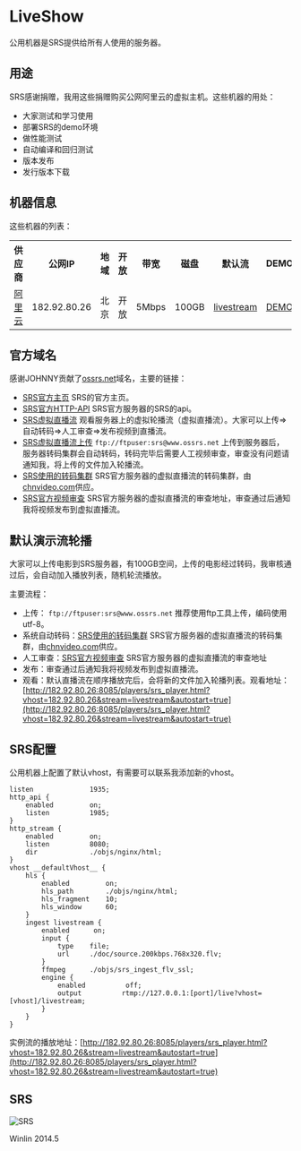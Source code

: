 # LiveShow

公用机器是SRS提供给所有人使用的服务器。

## 用途

SRS感谢捐赠，我用这些捐赠购买公网阿里云的虚拟主机。这些机器的用处：
* 大家测试和学习使用
* 部署SRS的demo环境
* 做性能测试
* 自动编译和回归测试
* 版本发布
* 发行版本下载

## 机器信息

这些机器的列表：

<table>
<tr>
<th>供应商</th>
<th>公网IP</th>
<th>地域</th>
<th>开放</th>
<th>带宽</th>
<th>磁盘</th>
<th>默认流</th>
<th>DEMO</th>
</tr>
<tr>
<td><a href="http://www.aliyun.com/product/ecs/">阿里云</a></td>
<td>182.92.80.26</td>
<td>北京</td>
<td>开放</td>
<td>5Mbps</td>
<td>100GB</td>
<td><a href="http://182.92.80.26:8085/players/srs_player.html?vhost=182.92.80.26&stream=livestream&autostart=true" target="_blank">livestream</a></td>
<td><a href="http://182.92.80.26:8085" target="_blank">DEMO</a></td>
</tr>
</table>

## 官方域名

感谢JOHNNY贡献了[ossrs.net](http://www.ossrs.net)域名，主要的链接：
* [SRS官方主页](http://www.ossrs.net) SRS的官方主页。
* [SRS官方HTTP-API](http://www.ossrs.net:1985/api/v1/summaries) SRS官方服务器的SRS的api。
* [SRS虚拟直播流](http://www.ossrs.net:8085/players/srs_player.html?vhost=www.ossrs.net&stream=livestream&autostart=true) 观看服务器上的虚拟轮播流（虚拟直播流）。大家可以上传=>自动转码=>人工审查=>发布视频到直播流。
* [SRS虚拟直播流上传](https://github.com/winlinvip/simple-rtmp-server/wiki/LiveShow#%E9%BB%98%E8%AE%A4%E6%BC%94%E7%A4%BA%E6%B5%81%E8%BD%AE%E6%92%AD) `ftp://ftpuser:srs@www.ossrs.net` 上传到服务器后，服务器转码集群会自动转码，转码完毕后需要人工视频审查，审查没有问题请通知我，将上传的文件加入轮播流。
* [SRS使用的转码集群](http://www.ossrs.net:1971/) SRS官方服务器的虚拟直播流的转码集群，由[chnvideo.com](http://chnvideo.com)供应。
* [SRS官方视频审查](http://www.ossrs.net/srs-preview/) SRS官方服务器的虚拟直播流的审查地址，审查通过后通知我将视频发布到虚拟直播流。

## 默认演示流轮播

大家可以上传电影到SRS服务器，有100GB空间，上传的电影经过转码，我审核通过后，会自动加入播放列表，随机轮流播放。

主要流程：
* 上传： `ftp://ftpuser:srs@www.ossrs.net` 推荐使用ftp工具上传，编码使用utf-8。
* 系统自动转码：[SRS使用的转码集群](http://www.ossrs.net:1971/) SRS官方服务器的虚拟直播流的转码集群，由[chnvideo.com](http://chnvideo.com)供应。
* 人工审查：[SRS官方视频审查](http://www.ossrs.net/srs-preview/) SRS官方服务器的虚拟直播流的审查地址
* 发布：审查通过后通知我将视频发布到虚拟直播流。
* 观看：默认直播流在顺序播放完后，会将新的文件加入轮播列表。观看地址：[http://182.92.80.26:8085/players/srs_player.html?vhost=182.92.80.26&stream=livestream&autostart=true](http://182.92.80.26:8085/players/srs_player.html?vhost=182.92.80.26&stream=livestream&autostart=true)

## SRS配置

公用机器上配置了默认vhost，有需要可以联系我添加新的vhost。

```
listen              1935;
http_api {
    enabled         on;
    listen          1985;
}
http_stream {
    enabled         on;
    listen          8080;
    dir             ./objs/nginx/html;
}
vhost __defaultVhost__ {
    hls {
        enabled         on;
        hls_path        ./objs/nginx/html;
        hls_fragment    10;
        hls_window      60;
    }
    ingest livestream {
        enabled      on;
        input {
            type    file;
            url     ./doc/source.200kbps.768x320.flv;
        }
        ffmpeg      ./objs/srs_ingest_flv_ssl;
        engine {
            enabled          off;
            output          rtmp://127.0.0.1:[port]/live?vhost=[vhost]/livestream;
        }
    }
}
```

实例流的播放地址：[http://182.92.80.26:8085/players/srs_player.html?vhost=182.92.80.26&stream=livestream&autostart=true](http://182.92.80.26:8085/players/srs_player.html?vhost=182.92.80.26&stream=livestream&autostart=true)

## SRS

![SRS](http://182.92.80.26:8085/srs/wiki/images/srs.qq.jpg)

Winlin 2014.5